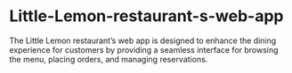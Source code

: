 # Little-Lemon-restaurant-s-web-app
The Little Lemon restaurant’s web app is designed to enhance the dining experience for customers by providing a seamless interface for browsing the menu, placing orders, and managing reservations.
